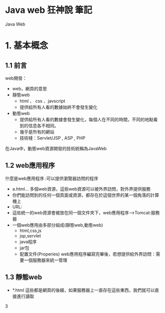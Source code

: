 # Java web 狂神說 筆記

Java Web

# 1. 基本概念

## 1.1 前言

web開發：

- web，網頁的意思
- 靜態web
    - html 、 css 、javscript
    - 提供給所有人看的數據始終不會發生變化
- 動態web
    - 提供給所有人看的數據會發生變化，每個人在不同的時間，不同的地點看到的信息各不相同。
    - 幾乎是所有的網站
    - 技術棧：Servlet/JSP , ASP , PHP

在Java中，動態web資源開發的技術統稱為JavaWeb

## 1.2 web應用程序
什麼是web應用程序 :可以提供瀏覽器訪問的程序
- a.html... 多個web資源，這些web資源可以被外界訪問，對外界提供服務
- 你們能訪問到的任何一個頁面或資源，都存在於這個世界的某一個角落的計算機上
- URL:
- 這些統一的web資源會被放在同一個文件夾下，web應用程序-->Tomcat:服務器
- 一個web應用由多部分組成(靜態web,動態web)
  - html,css,js
  - jsp,servlet
  - java程序
  - jar包
  - 配置文件(Properies)
web應用程序編寫完畢後，若想提供給外界訪問：需要一個服務器來統一管理
## 1.3 靜態web
- *.html 這些都是網頁的後綴，如果服務器上一直存在這些東西，我們就可以直接進行讀取






3
